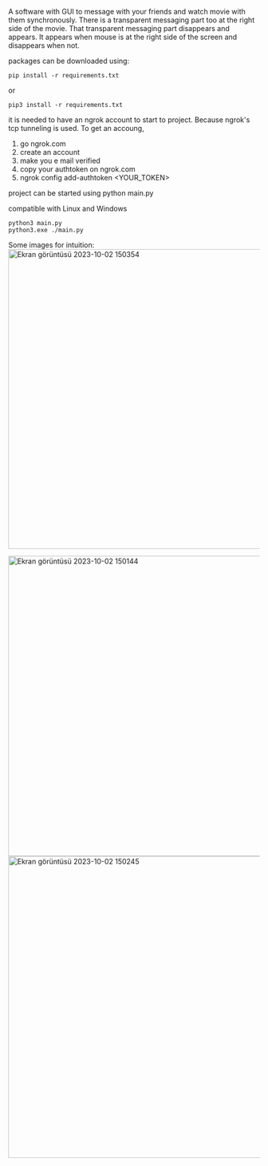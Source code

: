 A software with GUI to message with your friends and watch movie with them synchronously. There is a transparent messaging part too at the right side of the movie. That transparent messaging part disappears and appears. It appears when mouse is at the right side of the screen and disappears when not.

packages can be downloaded using: 
``` pip
pip install -r requirements.txt
```
or
``` pip
pip3 install -r requirements.txt
``` 

it is needed to have an ngrok account to start to project. Because ngrok's tcp tunneling is used. 
To get an accoung, 
1) go ngrok.com 
2) create an account
3) make you e mail verified
4) copy your authtoken on ngrok.com
5) ngrok config add-authtoken <YOUR_TOKEN>

project can be started using python main.py

compatible with Linux and Windows 
``` pip
python3 main.py
python3.exe ./main.py
```

Some images for intuition:
<img width="601" alt="Ekran görüntüsü 2023-10-02 150354" src="https://github.com/sadikemreduzgun/pytchy-watchy/assets/70113249/2eb96122-00d5-41d5-a3c0-039c937b75e9">

<img width="602" alt="Ekran görüntüsü 2023-10-02 150144" src="https://github.com/sadikemreduzgun/pytchy-watchy/assets/70113249/4a59cc76-cc8d-40bf-855b-5cdbfebdf566">

<img width="605" alt="Ekran görüntüsü 2023-10-02 150245" src="https://github.com/sadikemreduzgun/pytchy-watchy/assets/70113249/7c94c03c-52ca-4620-9289-038e1e720d76">
